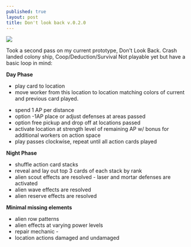 ```yaml
---
published: true
layout: post
title: Don't look back v.0.2.0
---
```

![](https://www.dropbox.com/s/5fyksua2pziwzmp/qwTBRCSp.jpg?raw=1)

Took a second pass on my current prototype, Don\'t Look Back. Crash landed colony ship, Coop/Deduction/Survival Not playable yet but have a basic loop in mind:

**Day Phase** 

* play card to location 
* move worker from this location to location matching colors of current and previous card played. 

- spend 1 AP per distance 
 -  option -1AP place or adjust defenses at areas passed 
 -  option free pickup and drop off at locations passed 
- activate location at strength level of remaining AP w/ bonus for additional workers on action space 
- play passes clockwise, repeat until all action cards played 

**Night Phase**

 - shuffle action card stacks 
- reveal and lay out top 3 cards of each stack by rank
 - alien scout effects are resolved - laser and mortar defenses are activated 
- alien wave effects are resolved 
- alien reserve effects are resolved 

**Minimal missing elements** 

- alien row patterns 
- alien effects at varying power levels 
- repair mechanic -
- location actions damaged and undamaged
